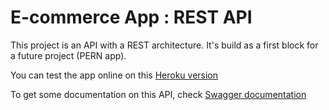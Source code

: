 # E-commerce App : REST API

This project is an API with a REST architecture.
It's build as a first block for a future project (PERN app).

You can test the app online on this [Heroku version](https://ecommerce-rest-api44.herokuapp.com/)

To get some documentation on this API, check [Swagger documentation](https://ecommerce-rest-api44.herokuapp.com/docs)